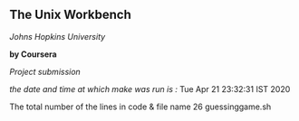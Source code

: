 ## The Unix Workbench

*Johns Hopkins University*

**by Coursera**

*Project submission*

*the date and time at which make was run is :*
Tue Apr 21 23:32:31 IST 2020

The total number of the lines in code & file name
26 guessinggame.sh

